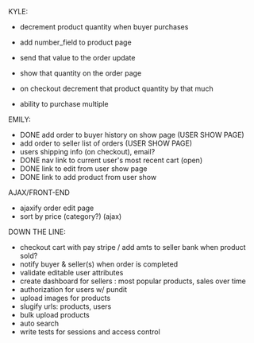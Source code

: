 KYLE:

- decrement product quantity when buyer purchases

- add number_field to product page 
- send that value to the order update 
- show that quantity on the order page 
- on checkout decrement that product quantity by that much 









- ability to purchase multiple 

EMILY:
- DONE add order to buyer history on show page   (USER SHOW PAGE)
- add order to seller list of orders        (USER SHOW PAGE)
- users shipping info (on checkout), email?
- DONE nav link to current user's most recent cart (open)
- DONE link to edit from user show page
- DONE link to add product from user show



AJAX/FRONT-END
- ajaxify order edit page
- sort by price (category?) (ajax)

DOWN THE LINE:
- checkout cart with pay stripe / add amts to seller bank when product sold?
- notify buyer & seller(s) when order is completed
- validate editable user attributes
- create dashboard for sellers : most popular products, sales over time
- authorization for users w/ pundit
- upload images for products
- slugify urls: products, users
- bulk upload products
- auto search
- write tests for sessions and access control